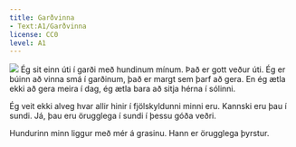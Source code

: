 ```yaml
---
title: Garðvinna
- Text:A1/Garðvinna
license: CC0
level: A1
---
```


<Image src="Þreyttur hundur.jpg" position="left"/>
<Book audio="Garðvinna.mp3">
Ég sit einn úti í garði með hundinum mínum.
Það er gott veður úti.
Ég er búinn að vinna smá í garðinum, það er margt sem þarf að gera.
En ég ætla ekki að gera meira í dag, ég ætla bara að sitja hérna í sólinni.

Ég veit ekki alveg hvar allir hinir í fjölskyldunni minni eru.
Kannski eru þau í sundi.
Já, þau eru örugglega í sundi í þessu góða veðri.

Hundurinn minn liggur með mér á grasinu.
Hann er örugglega þyrstur.
</Book>
